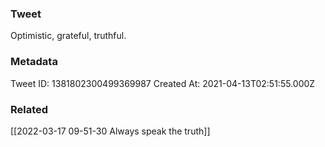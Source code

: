 ### Tweet
Optimistic, grateful, truthful.

### Metadata
Tweet ID: 1381802300499369987
Created At: 2021-04-13T02:51:55.000Z

### Related
[[2022-03-17 09-51-30 Always speak the truth]]

